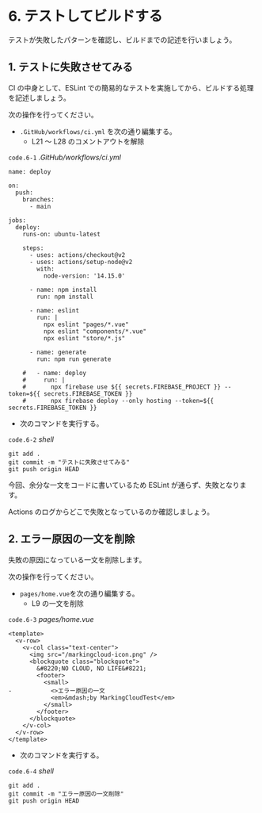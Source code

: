 # 6. テストしてビルドする

テストが失敗したパターンを確認し、ビルドまでの記述を行いましょう。

## 1. テストに失敗させてみる

CI の中身として、ESLint での簡易的なテストを実施してから、ビルドする処理を記述しましょう。

次の操作を行ってください。

- `.GitHub/workflows/ci.yml` を次の通り編集する。
  - L21 ～ L28 のコメントアウトを解除

`code.6-1` _.GitHub/workflows/ci.yml_

```yml{21-28}
name: deploy

on:
  push:
    branches:
      - main

jobs:
  deploy:
    runs-on: ubuntu-latest

    steps:
      - uses: actions/checkout@v2
      - uses: actions/setup-node@v2
        with:
          node-version: '14.15.0'

      - name: npm install
        run: npm install

      - name: eslint
        run: |
          npx eslint "pages/*.vue"
          npx eslint "components/*.vue"
          npx eslint "store/*.js"

      - name: generate
        run: npm run generate

    #   - name: deploy
    #     run: |
    #       npx firebase use ${{ secrets.FIREBASE_PROJECT }} --token=${{ secrets.FIREBASE_TOKEN }}
    #       npx firebase deploy --only hosting --token=${{ secrets.FIREBASE_TOKEN }}
```

- 次のコマンドを実行する。

`code.6-2` _shell_

```properties
git add .
git commit -m "テストに失敗させてみる"
git push origin HEAD
```

今回、余分な一文をコードに書いているため ESLint が通らず、失敗となります。

Actions のログからどこで失敗となっているのか確認しましょう。

## 2. エラー原因の一文を削除

失敗の原因になっている一文を削除します。

次の操作を行ってください。

- `pages/home.vue`を次の通り編集する。
  - L9 の一文を削除

`code.6-3` _pages/home.vue_

```diff{9}
<template>
  <v-row>
    <v-col class="text-center">
      <img src="/markingcloud-icon.png" />
      <blockquote class="blockquote">
        &#8220;NO CLOUD, NO LIFE&#8221;
        <footer>
          <small>
-           <>エラー原因の一文
            <em>&mdash;by MarkingCloudTest</em>
          </small>
        </footer>
      </blockquote>
    </v-col>
  </v-row>
</template>
```

- 次のコマンドを実行する。

`code.6-4` _shell_

```properties
git add .
git commit -m "エラー原因の一文削除"
git push origin HEAD
```
